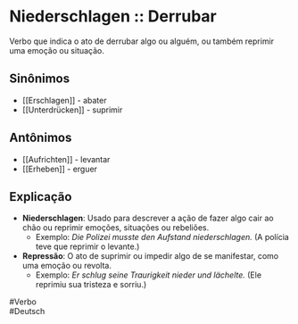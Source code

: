 # Niederschlagen :: Derrubar
Verbo que indica o ato de derrubar algo ou alguém, ou também reprimir uma emoção ou situação.

## Sinônimos
- [[Erschlagen]] - abater  
- [[Unterdrücken]] - suprimir  

## Antônimos
- [[Aufrichten]] - levantar  
- [[Erheben]] - erguer  

## Explicação
- **Niederschlagen**: Usado para descrever a ação de fazer algo cair ao chão ou reprimir emoções, situações ou rebeliões.
  - Exemplo: *Die Polizei musste den Aufstand niederschlagen.* (A polícia teve que reprimir o levante.)
- **Repressão**: O ato de suprimir ou impedir algo de se manifestar, como uma emoção ou revolta.
  - Exemplo: *Er schlug seine Traurigkeit nieder und lächelte.* (Ele reprimiu sua tristeza e sorriu.)

#Verbo  
#Deutsch  